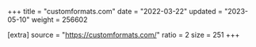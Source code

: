 +++
title = "customformats.com"
date = "2022-03-22"
updated = "2023-05-10"
weight = 256602

[extra]
source = "https://customformats.com/"
ratio = 2
size = 251
+++
